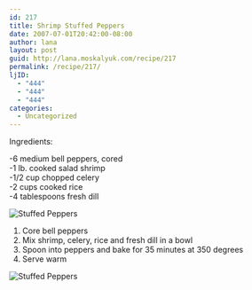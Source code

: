 ```yaml
---
id: 217
title: Shrimp Stuffed Peppers
date: 2007-07-01T20:42:00-08:00
author: lana
layout: post
guid: http://lana.moskalyuk.com/recipe/217
permalink: /recipe/217/
ljID:
  - "444"
  - "444"
  - "444"
categories:
  - Uncategorized
---
```

Ingredients: 

-6 medium bell peppers, cored  
-1 lb. cooked salad shrimp  
-1/2 cup chopped celery  
-2 cups cooked rice  
-4 tablespoons fresh dill

![Stuffed Peppers](http://farm2.static.flickr.com/1255/654593347_e387adb9ab.jpg?v=0) 

1. Core bell peppers  
2. Mix shrimp, celery, rice and fresh dill in a bowl  
3. Spoon into peppers and bake for 35 minutes at 350 degrees  
4. Serve warm

![Stuffed Peppers](http://farm2.static.flickr.com/1224/655455536_cf3ba38d71.jpg?v=0)